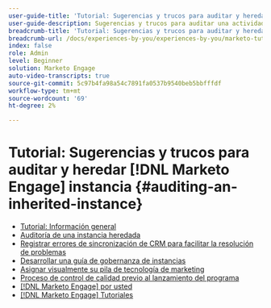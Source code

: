```yaml
---
user-guide-title: 'Tutorial: Sugerencias y trucos para auditar y heredar [!DNL Marketo Engage] instancia '
user-guide-description: Sugerencias y trucos para auditar una actividad heredada [!DNL Marketo Engage] instancia
breadcrumb-title: 'Tutorial: Sugerencias y trucos para auditar y heredar [!DNL Marketo Engage] instancia '
breadcrumb-url: /docs/experiences-by-you/experiences-by-you/marketo-tutorial-inherited-instance/overview.html
index: false
role: Admin
level: Beginner
solution: Marketo Engage
auto-video-transcripts: true
source-git-commit: 5c97b4fa98a54c7891fa0537b9540beb5bbfffdf
workflow-type: tm+mt
source-wordcount: '69'
ht-degree: 2%

---
```



# Tutorial: Sugerencias y trucos para auditar y heredar [!DNL Marketo Engage] instancia {#auditing-an-inherited-instance}

+ [Tutorial: Información general](/help/marketo-tutorial-inherited-instance/overview.md)
+ [Auditoría de una instancia heredada](/help/marketo-tutorial-inherited-instance/audit-an-inherted-instance.md)
+ [Registrar errores de sincronización de CRM para facilitar la resolución de problemas](/help/marketo-tutorial-inherited-instance/log-crm-sync-errors-for-easy-troubleshooting.md)
+ [Desarrollar una guía de gobernanza de instancias](/help/marketo-tutorial-inherited-instance/develop-an-instance-governance-guide.md)
+ [Asignar visualmente su pila de tecnología de marketing](/help/marketo-tutorial-inherited-instance/create-a-visual-data-flow-diagram.md)
+ [Proceso de control de calidad previo al lanzamiento del programa](/help/marketo-tutorial-inherited-instance/essential-program-pre-launch-qa.md)
+ [[!DNL Marketo Engage] por usted](/https://experienceleague.adobe.com/en/docs/experiences-by-you/experiences-by-you/marketo-engage/overview)
+ [[!DNL Marketo Engage] Tutoriales](https://experienceleague.adobe.com/docs/marketo-learn/tutorials/overview.html?lang=es)


